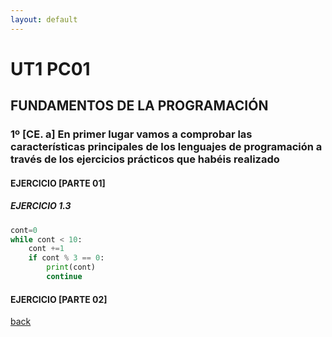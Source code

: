```yaml
---
layout: default
---
```


# UT1 PC01
## FUNDAMENTOS DE LA PROGRAMACIÓN
### 1º [CE. a] En primer lugar vamos a comprobar las características principales de los lenguajes de programación a través de los ejercicios prácticos que habéis realizado

#### EJERCICIO [PARTE 01]

##### EJERCICIO 1.3
```python
cont=0
while cont < 10:
    cont +=1
    if cont % 3 == 0:
        print(cont)
        continue
```

#### EJERCICIO [PARTE 02]




[back](./)